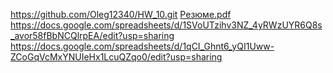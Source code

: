 https://github.com/Oleg12340/HW_10.git
[Резюме.pdf](https://github.com/user-attachments/files/17396410/default.pdf)
https://docs.google.com/spreadsheets/d/1SVoUTzihv3NZ_4yRWzUYR6Q8s_avor58fBbNCQlrpEA/edit?usp=sharing
https://docs.google.com/spreadsheets/d/1qCI_Ghnt6_yQI1Uww-ZCoGqVcMxYNUIeHx1LcuQZqo0/edit?usp=sharing

